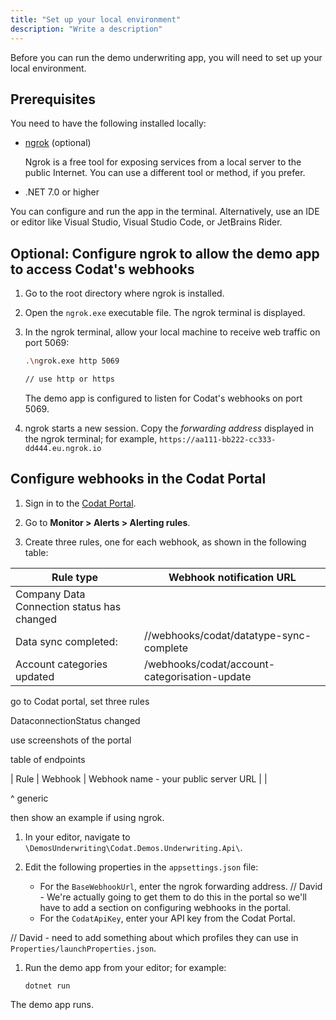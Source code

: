 ```yaml
---
title: "Set up your local environment"
description: "Write a description"
---
```


Before you can run the demo underwriting app, you will need to set up your local environment. 

## Prerequisites

You need to have the following installed locally:

- [ngrok](https://ngrok.com/) (optional)

   Ngrok is a free tool for exposing services from a local server to the public Internet. You can use a different tool or method, if you prefer. 
- .NET 7.0 or higher

You can configure and run the app in the terminal. Alternatively, use an IDE or editor like Visual Studio, Visual Studio Code, or JetBrains Rider.

## Optional: Configure ngrok to allow the demo app to access Codat's webhooks

1. Go to the root directory where ngrok is installed.

1. Open the `ngrok.exe` executable file. The ngrok terminal is displayed.

1. In the ngrok terminal, allow your local machine to receive web traffic on port 5069:

   ```bash
   .\ngrok.exe http 5069

   // use http or https
   ```

   The demo app is configured to listen for Codat's webhooks on port 5069.

1. ngrok starts a new session. Copy the _forwarding address_ displayed in the ngrok terminal; for example, `https://aa111-bb222-cc333-dd444.eu.ngrok.io`

## Configure webhooks in the Codat Portal

1. Sign in to the [Codat Portal](https://app.codat.io).
   
1. Go to **Monitor > Alerts > Alerting rules**.

1. Create three rules, one for each webhook, as shown in the following table:

|  Rule type                                  | Webhook notification URL       |
|---------------------------------------------|--------------------------------|
| Company Data Connection status has changed  | <server-url>                            |
| Data sync completed:                        | <server-url>//webhooks/codat/datatype-sync-complete       |
| Account categories updated                  | <server-url>/webhooks/codat/account-categorisation-update |


go to Codat portal, set three rules

DataconnectionStatus changed

use screenshots of the portal

table of endpoints

| Rule                                          |  Webhook
|      Webhook name - your public server URL
| 
| 

^ generic

then show an example if using ngrok.

1. In your editor, navigate to `\DemosUnderwriting\Codat.Demos.Underwriting.Api\`. 


1. Edit the following properties in the `appsettings.json` file:

   - For the `BaseWebhookUrl`, enter the ngrok forwarding address.
   // David - We're actually going to get them to do this in the portal so we'll have to add a section on configuring webhooks in the portal.
   - For the `CodatApiKey`, enter your API key from the Codat Portal.

// David - need to add something about which profiles they can use in `Properties/launchProperties.json`. 

1. Run the demo app from your editor; for example:

   ```
   dotnet run
   ```

The demo app runs.
